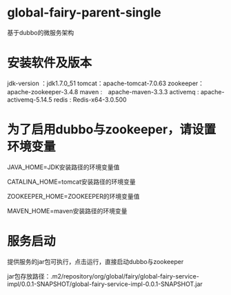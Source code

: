 # global-fairy-parent-single
基于dubbo的微服务架构
# 安装软件及版本
jdk-version ：jdk1.7.0_51
tomcat：apache-tomcat-7.0.63
zookeeper：apache-zookeeper-3.4.8
maven :　apache-maven-3.3.3
activemq : apache-activemq-5.14.5
redis : Redis-x64-3.0.500
# 为了启用dubbo与zookeeper，请设置环境变量
JAVA_HOME=JDK安装路径的环境变量值  

CATALINA_HOME=tomcat安装路径的环境变量   

ZOOKEEPER_HOME=ZOOKEEPER的环境变量值   

MAVEN_HOME=maven安装路径的环境变量   
# 服务启动
提供服务的jar包可执行，点击运行，直接启动dubbo与zookeeper   

jar包存放路径：.m2/repository/org/global/fairy/global-fairy-service-impl/0.0.1-SNAPSHOT/global-fairy-service-impl-0.0.1-SNAPSHOT.jar

